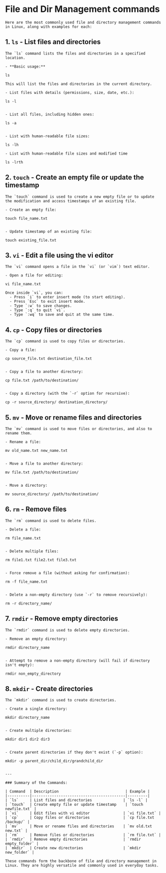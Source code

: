 # File and Dir Management commands
	
	Here are the most commonly used file and directory management commands in Linux, along with examples for each:

## 1. `ls` - List files and directories

	The `ls` command lists the files and directories in a specified location.

	- **Basic usage:**
	
	ls
	
	This will list the files and directories in the current directory.

	- List files with details (permissions, size, date, etc.):
	
	ls -l
	

	- List all files, including hidden ones:

	ls -a
	

	- List with human-readable file sizes:
	
	ls -lh
	
	- List with human-readable file sizes and modified time
	
	ls -lrth
	

## 2. `touch` - Create an empty file or update the timestamp

	The `touch` command is used to create a new empty file or to update the modification and access timestamps of an existing file.

	- Create an empty file:
	
	touch file_name.txt
	

	- Update timestamp of an existing file:

	touch existing_file.txt
	

## 3. `vi` - Edit a file using the vi editor

	The `vi` command opens a file in the `vi` (or `vim`) text editor.

	- Open a file for editing:
	
	vi file_name.txt
	
	Once inside `vi`, you can:
	  - Press `i` to enter insert mode (to start editing).
	  - Press `Esc` to exit insert mode.
	  - Type `:w` to save changes.
	  - Type `:q` to quit `vi`.
	  - Type `:wq` to save and quit at the same time.

## 4. `cp` - Copy files or directories

	The `cp` command is used to copy files or directories.

	- Copy a file:
	
	cp source_file.txt destination_file.txt
	

	- Copy a file to another directory:
	
	cp file.txt /path/to/destination/
	

	- Copy a directory (with the `-r` option for recursive):
	
	cp -r source_directory/ destination_directory/
	

## 5. `mv` - Move or rename files and directories

	The `mv` command is used to move files or directories, and also to rename them.

	- Rename a file:
	
	mv old_name.txt new_name.txt
	

	- Move a file to another directory:
	
	mv file.txt /path/to/destination/
	

	- Move a directory:
	
	mv source_directory/ /path/to/destination/
	

## 6. `rm` - Remove files

	The `rm` command is used to delete files.

	- Delete a file:
	
	rm file_name.txt
	

	- Delete multiple files:
	
	rm file1.txt file2.txt file3.txt
	

	- Force remove a file (without asking for confirmation):
	
	rm -f file_name.txt
	

	- Delete a non-empty directory (use `-r` to remove recursively):
	
	rm -r directory_name/
	

## 7. `rmdir` - Remove empty directories

	The `rmdir` command is used to delete empty directories.

	- Remove an empty directory:
	
	rmdir directory_name
	

	- Attempt to remove a non-empty directory (will fail if directory isn't empty):
	
	rmdir non_empty_directory
	

## 8. `mkdir` - Create directories

	The `mkdir` command is used to create directories.

	- Create a single directory:
	
	mkdir directory_name
	

	- Create multiple directories:
	
	mkdir dir1 dir2 dir3
	

	- Create parent directories if they don't exist (`-p` option):
	
	mkdir -p parent_dir/child_dir/grandchild_dir
	

	---

	### Summary of the Commands:

	| Command  | Description                              | Example |
	|----------|------------------------------------------|---------|
	| `ls`     | List files and directories              | `ls -l` |
	| `touch`  | Create empty file or update timestamp    | `touch newfile.txt` |
	| `vi`     | Edit files with vi editor               | `vi file.txt` |
	| `cp`     | Copy files or directories               | `cp file.txt /backup/` |
	| `mv`     | Move or rename files and directories    | `mv old.txt new.txt` |
	| `rm`     | Remove files or directories             | `rm file.txt` |
	| `rmdir`  | Remove empty directories                | `rmdir empty_folder` |
	| `mkdir`  | Create new directories                  | `mkdir new_folder` |

	These commands form the backbone of file and directory management in Linux. They are highly versatile and commonly used in everyday tasks.
